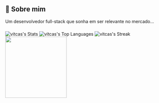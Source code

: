
## 🚀 Sobre mim
Um desenvolvedor full-stack que sonha em ser relevante no mercado...

###

![vitcas's Stats](https://github-readme-stats.vercel.app/api?username=vitcas&theme=vue-dark&show_icons=true&hide_border=true&count_private=true)
![vitcas's Top Languages](https://github-readme-stats.vercel.app/api/top-langs/?username=vitcas&theme=vue-dark&show_icons=true&hide_border=true&layout=compact)
![vitcas's Streak](https://github-readme-streak-stats.herokuapp.com/?user=vitcas&theme=vue-dark&hide_border=true)
<img height="195" src="https://art.ngfiles.com/images/1729000/1729657_skullchimes_gwen.gif?f1617439806"  />
